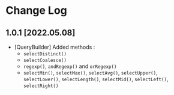 # Change Log

## 1.0.1 [2022.05.08]

- [QueryBuilder] Added methods : 
  - `selectDistinct()`
  - `selectCoalesce()`
  - `regexp()`, `andRegexp()` and `orRegexp()`
  - `selectMin()`, `selectMax()`, `selectAvg()`, `selectUpper()`, `selectLower()`, `selectLength()`, `selectMid()`, `selectLeft()`, `selectRight()`